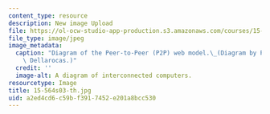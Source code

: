 ```yaml
---
content_type: resource
description: New image Upload
file: https://ol-ocw-studio-app-production.s3.amazonaws.com/courses/15-564-information-technology-i-spring-2003/a2ed4cd6c59bf3917452e201a8bcc530_15-564s03-th.jpg
file_type: image/jpeg
image_metadata:
  caption: "Diagram of the Peer-to-Peer (P2P) web model.\_(Diagram by Prof. Chrysanthos\
    \ Dellarocas.)"
  credit: ''
  image-alt: A diagram of interconnected computers.
resourcetype: Image
title: 15-564s03-th.jpg
uid: a2ed4cd6-c59b-f391-7452-e201a8bcc530
---
```

